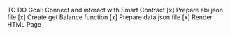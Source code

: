 TO DO
Goal: Connect and interact with Smart Contract
[x] Prepare abi.json file
[x] Create get Balance function
[x] Prepare data.json file
[x] Render HTML Page 
